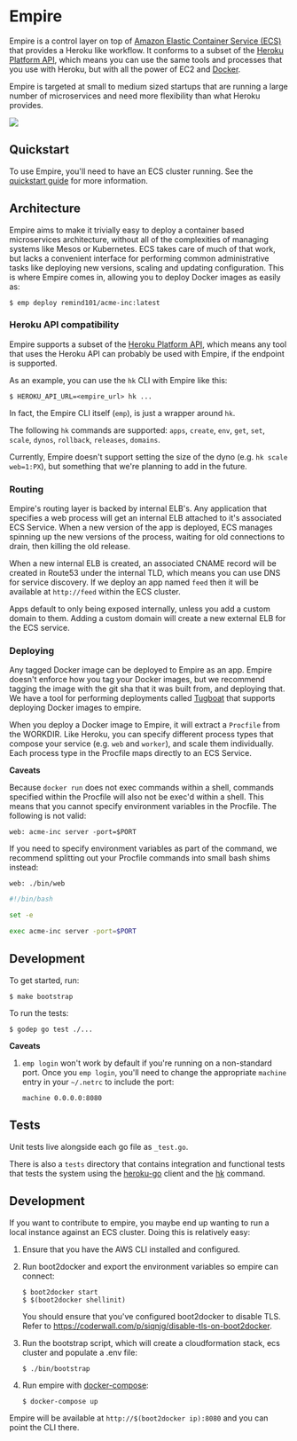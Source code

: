 # Empire

Empire is a control layer on top of [Amazon Elastic Container Service (ECS)][ecs] that provides a Heroku like workflow. It conforms to a subset of the [Heroku Platform API][heroku-api], which means you can use the same tools and processes that you use with Heroku, but with all the power of EC2 and [Docker][docker].

Empire is targeted at small to medium sized startups that are running a large number of microservices and need more flexibility than what Heroku provides.

[![](https://s3.amazonaws.com/ejholmes.github.com/eyiq4.png)](https://www.youtube.com/watch?v=myGiBYTfn08&feature=youtu.be&VQ=HD720)

## Quickstart

To use Empire, you'll need to have an ECS cluster running. See the [quickstart guide][guide] for more information.

## Architecture

Empire aims to make it trivially easy to deploy a container based microservices architecture, without all of the complexities of managing systems like Mesos or Kubernetes. ECS takes care of much of that work, but lacks a convenient interface for performing common administrative tasks like deploying new versions, scaling and updating configuration. This is where Empire comes in, allowing you to deploy Docker images as easily as:

```console
$ emp deploy remind101/acme-inc:latest
```

### Heroku API compatibility

Empire supports a subset of the [Heroku Platform API][heroku-api], which means any tool that uses the Heroku API can probably be used with Empire, if the endpoint is supported.

As an example, you can use the `hk` CLI with Empire like this:

```console
$ HEROKU_API_URL=<empire_url> hk ...
```

In fact, the Empire CLI itself (`emp`), is just a wrapper around `hk`.

The following `hk` commands are supported: `apps`, `create`, `env`, `get`, `set`, `scale`, `dynos`, `rollback`, `releases`, `domains`.

Currently, Empire doesn't support setting the size of the dyno (e.g. `hk scale web=1:PX`), but something that we're planning to add in the future.

### Routing

Empire's routing layer is backed by internal ELB's. Any application that specifies a web process will get an internal ELB attached to it's associated ECS Service. When a new version of the app is deployed, ECS manages spinning up the new versions of the process, waiting for old connections to drain, then killing the old release.

When a new internal ELB is created, an associated CNAME record will be created in Route53 under the internal TLD, which means you can use DNS for service discovery. If we deploy an app named `feed` then it will be available at `http://feed` within the ECS cluster.

Apps default to only being exposed internally, unless you add a custom domain to them. Adding a custom domain will create a new external ELB for the ECS service.

### Deploying

Any tagged Docker image can be deployed to Empire as an app. Empire doesn't enforce how you tag your Docker images, but we recommend tagging the image with the git sha that it was built from, and deploying that. We have a tool for performing deployments called [Tugboat][tugboat] that supports deploying Docker images to empire.

When you deploy a Docker image to Empire, it will extract a `Procfile` from the WORKDIR. Like Heroku, you can specify different process types that compose your service (e.g. `web` and `worker`), and scale them individually. Each process type in the Procfile maps directly to an ECS Service.

**Caveats**

Because `docker run` does not exec commands within a shell, commands specified within the Procfile will also not be exec'd within a shell. This means that you cannot specify environment variables in the Procfile. The following is not valid:

```
web: acme-inc server -port=$PORT
```

If you need to specify environment variables as part of the command, we recommend splitting out your Procfile commands into small bash shims instead:

```
web: ./bin/web
```

```bash
#!/bin/bash

set -e

exec acme-inc server -port=$PORT
```

## Development

To get started, run:

```console
$ make bootstrap
```

To run the tests:

```console
$ godep go test ./...
```

**Caveats**

1. `emp login` won't work by default if you're running on a non-standard port. Once you `emp login`, you'll need to change the appropriate `machine` entry in your `~/.netrc` to include the port:

   ```
   machine 0.0.0.0:8080
   ```

## Tests

Unit tests live alongside each go file as `_test.go`.

There is also a `tests` directory that contains integration and functional tests that tests the system using the [heroku-go][heroku-go] client and the [hk][hk] command.

## Development

If you want to contribute to empire, you maybe end up wanting to run a local instance against an ECS cluster. Doing this is relatively easy:

1. Ensure that you have the AWS CLI installed and configured.
2. Run boot2docker and export the environment variables so empire can connect:
   
   ```console
   $ boot2docker start
   $ $(boot2docker shellinit)
   ```

   You should ensure that you've configured boot2docker to disable TLS. Refer to https://coderwall.com/p/siqnjg/disable-tls-on-boot2docker.

3. Run the bootstrap script, which will create a cloudformation stack, ecs cluster and populate a .env file:

   ```console
   $ ./bin/bootstrap
   ```
4. Run empire with [docker-compose](https://docs.docker.com/compose/):
   
   ```console
   $ docker-compose up
   ```

Empire will be available at `http://$(boot2docker ip):8080` and you can point the CLI there.

[ecs]: http://aws.amazon.com/ecs/
[docker]: https://github.com/docker/docker
[heroku-api]: https://devcenter.heroku.com/articles/platform-api-reference
[tugboat]: https://github.com/remind101/tugboat
[heroku-go]: https://github.com/bgentry/heroku-go
[hk]: https://github.com/heroku/hk
[guide]: ./docs/guide
